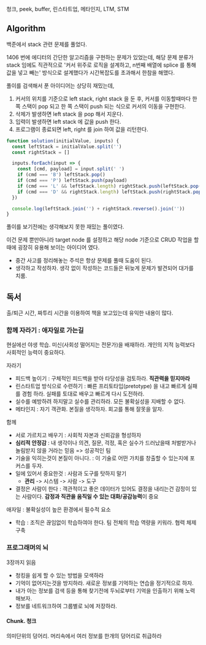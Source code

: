 청크, peek, buffer, 린스타트업, 메타인지, LTM, STM

## Algorithm

백준에서 stack 관련 문제를 풀었다. 

1406 번에 에디터의 간단한 알고리즘을 구현하는 문제가 있었는데, 
해당 문제 분류가 stack 임에도 직관적으로 '커서 위주로 로직을 설계하고, n번째 배열에 splice 를 통해 값을 넣고 빼는' 방식으로 설계했다가 시간복잡도를 초과해서 한참을 해맸다.

풀이를 검색해서 푼 아이디어는 상당히 재밌는데,

1. 커서의 위치를 기준으로 left stack, right stack 을 둔 후, 커서를 이동할때마다 한쪽 스택이 pop 되고 한 쪽 스택이 push 되는 식으로 커서의 이동을 구현한다.
2. 삭제가 발생하면 left stack 을 pop 해서 지운다.
3. 입력이 발생하면 left stack 에 값을 push 한다.
4. 프로그램이 종료되면 left, right 를 join 하여 값을 리턴한다.

```js
function solution(initialValue, inputs) {
  const leftStack = initialValue.split('')
  const rightStack = []

  inputs.forEach(input => {
    const [cmd, payload] = input.split(' ')
    if (cmd === 'B') leftStack.pop()
    if (cmd === 'P') leftStack.push(payload)
    if (cmd === 'L' && leftStack.length) rightStack.push(leftStack.pop())
    if (cmd === 'D' && rightStack.length) leftStack.push(rightStack.pop())
  })

  console.log(leftStack.join('') + rightStack.reverse().join(''))
}
```

풀이를 보기전에는 생각해보지 못한 재밌는 풀이였다.

이건 문제 뿐만아니라 target node 를 설정하고 해당 node 기준으로 CRUD 작업을 할때에 굉장히 유용해 보이는 아이디어 였다.

* 중간 사고를 정리해놓는 주석은 항상 문제를 풀때 도움이 된다.
* 생각하고 작성하자. 생각 없이 작성하는 코드들은 뒤늦게 문제가 발견되어 대가를 치룸.


## 독서 

출/퇴근 시간, 짜투리 시간을 이용하여 책을 보고있는데 유익한 내용이 많다.

### 함께 자라기 : 애자일로 가는길

현실에선 야생 학습. 미신(사회성 떨어지는 전문가)을 배재하라.
개인의 지적 능력보다 사회적인 능력이 중요하다. 

자라기

* 피드백 높이기 : 구체적인 피드백을 받아 타당성을 검토하라. **직관력을 믿지마라**
* 린스타트업 방식으로 수련하기 : 빠른 프리토타입(pretotype) 을 내고 빠르게 실패를 경험 하라. 실패를 토대로 배우고 빠르게 다시 도전하라.
* 실수를 예방하려 하지말고 실수를 관리하라. 모든 불확실성을 지배할 수 없다.
* 메타인지 : 자기 객관화. 본질을 생각하자. 회고를 통해 잘못을 알자.

함께

* 서로 가르치고 배우기 : 사회적 자본과 신뢰감을 형성하자
* **심리적 안정감** : 내 생각이나 의견, 질문, 걱정, 혹은 실수가 드러났을때 처벌받거나 놀림받지 않을 거라는 믿음 => 성공적인 팀
* 기술을 익히는것이 본질이 아니다. : 이 기술로 어떤 가치를 창출할 수 있는지에 포커스를 두자.
* 일에 있어서 중요한것 : 사람과 도구를 탓하지 말기
  * **관리** -> 시스템 -> 사람 -> 도구
* 결정은 사람이 한다 : 객관적이고 좋은 데이터가 있어도 결정을 내리는건 감정이 있는 사람이다. **감정과 직관을 움직일 수 있는 대화/공감능력**이 중요

애자일 : 불확실성이 높은 환경에서 필수적 요소

* 학습 : 조직은 끊임없이 학습하여야 한다. 팀 전체의 학습 역량을 키워라. 협력 체제 구축

### 프로그래머의 뇌 

3장까지 읽음

* 청킹을 쉽게 할 수 있는 방법을 모색하라
* 기억이 없어지는것을 방지하라. 새로운 정보를 기억하는 연습을 정기적으로 하자.
* 내가 아는 정보를 검색 등을 통해 찾기전에 두뇌로부터 기억을 인출하기 위해 노력해보자. 
* 정보를 네트워크하여 그룹별로 뇌에 저장하라.

#### Chunk. 청크

의미단위의 덩어리. 머리속에서 여러 정보를 한개의 덩어리로 취급하라



 
 
  